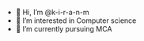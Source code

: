 - 👋 Hi, I’m @k-i-r-a-n-m
- 👀 I’m interested in Computer science
- 🌱 I’m currently pursuing MCA  


<!---
k-i-r-a-n-m/k-i-r-a-n-m is a ✨ special ✨ repository because its `README.md` (this file) appears on your GitHub profile.
You can click the Preview link to take a look at your changes.
--->
